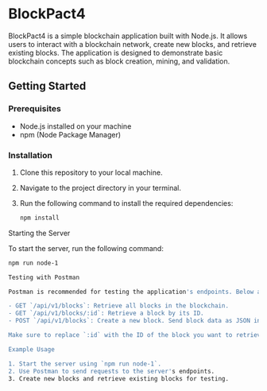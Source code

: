 # BlockPact4

BlockPact4 is a simple blockchain application built with Node.js. It allows users to interact with a blockchain network, create new blocks, and retrieve existing blocks. The application is designed to demonstrate basic blockchain concepts such as block creation, mining, and validation.

## Getting Started

### Prerequisites

- Node.js installed on your machine
- npm (Node Package Manager)

### Installation

1. Clone this repository to your local machine.
2. Navigate to the project directory in your terminal.
3. Run the following command to install the required dependencies:

   ```bash
   npm install

Starting the Server

To start the server, run the following command:

   ```bash
   npm run node-1

Testing with Postman

Postman is recommended for testing the application's endpoints. Below are the endpoints available for testing:

- GET `/api/v1/blocks`: Retrieve all blocks in the blockchain.
- GET `/api/v1/blocks/:id`: Retrieve a block by its ID.
- POST `/api/v1/blocks`: Create a new block. Send block data as JSON in the request body.

Make sure to replace `:id` with the ID of the block you want to retrieve.

Example Usage

1. Start the server using `npm run node-1`.
2. Use Postman to send requests to the server's endpoints.
3. Create new blocks and retrieve existing blocks for testing.
